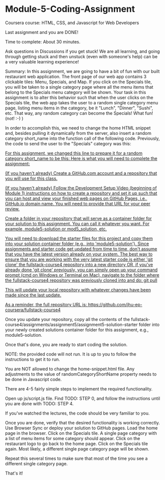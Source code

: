 # Module-5-Coding-Assignment
Coursera course: HTML, CSS, and Javascript for Web Developers

Last assignment and you are DONE!

Time to complete: About 30 minutes.

Ask questions in Discussions if you get stuck! We are all learning, and going through getting stuck and then unstuck (even with someone's help) can be a very valuable learning experience!

Summary: In this assignment, we are going to have a bit of fun with our built restaurant web application. The front page of our web app contains 3 clickable tiles: Menu, Specials, and Map. If you click on the Specials tile, you will be taken to a single category page where all the menu items that belong to the Specials menu category will be shown. Your task in this assignment is to alter this behavior such that when the user clicks on the Specials tile, the web app takes the user to a random single category menu page, listing menu items in the category, be it "Lunch", "Dinner", "Sushi", etc. That way, any random category can become the Specials! What fun! (not! :-) )

In order to accomplish this, we need to change the home HTML snippet and, besides pulling it dynamically from the server, also insert a random category short_name into the function call of the following code. Previously, the code to send the user to the "Specials" category was this:

<a href="#" onclick="$dc.loadMenuItems('SP');">
For this assignment, we changed this line to prepare it for a random category short_name to be this:

<a href="#" onclick="$dc.loadMenuItems({{randomCategoryShortName}});">
Here is what you will need to complete the assignment:

(If you haven't already) Create a GitHub.com account and a repository that you will use for this class.

(If you haven't already) Follow the Development Setup Video (beginning of Module 1) instructions on how to create a repository and set it up such that you can host and view your finished web pages on GitHub Pages, i.e., GitHub.io domain name. You will need to provide that URL for your peer review.

Create a folder in your repository that will serve as a container folder for your solution to this assignment. You can call it whatever you want. For example, module5-solution or mod5_solution, etc.

You will need to download the starter files for this project and copy them into your solution container folder (e.g., into 'module5-solution'). Since assignments and starter code get updated from time to time, don't assume that you have the latest version already on your system. The best way to ensure that you are working with the very latest starter code is either 'git clone' the fullstack-course4 repository into a new directory OR, if you've already done 'git clone' previously, you can simply open up your command prompt (cmd on Windows or Terminal on Mac), navigate to the folder where the fullstack-course4 repository was previously cloned into and do: git pull

This will update your local repository with whatever changes have been made since the last update.

As a reminder, the full repository URL is: https://github.com/jhu-ep-coursera/fullstack-course4

Once you update your repository, copy all the contents of the fullstack-course4/assignments/assignment5/assignment5-solution-starter folder into your newly created solutions container folder for this assignment, e.g., module5-solution.

Once that's done, you are ready to start coding the solution.

NOTE: the provided code will not run. It is up to you to follow the instructions to get it to run.

You are NOT allowed to change the home-snippet.html file. Any adjustments to the value of randomCategoryShortName property needs to be done in Javascript code.

There are 4-5 fairly simple steps to implement the required functionality.

Open up js/script.js file.
Find TODO: STEP 0, and follow the instructions until you are done with TODO: STEP 4.

If you've watched the lectures, the code should be very familiar to you.

Once you are done, verify that the desired functionality is working correctly. Use Browser Sync or deploy your solution to GitHub pages.
Load the home page in the browser.
Click on the Specials tile. A single page category with a list of menu items for some category should appear.
Click on the restaurant logo to go back to the home page.
Click on the Specials tile again. Most likely, a different single page category page will be shown.

Repeat this several times to make sure that most of the time you see a different single category page.

That's it!
